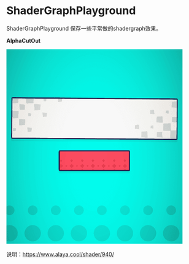 # ShaderGraphPlayground
ShaderGraphPlayground
保存一些平常做的shadergraph效果。

**AlphaCutOut**

![image](https://github.com/AlayaElla/ShaderGraphPlayground/blob/main/AlphaCutOut/Honeycam%202022-09-01%2023-39-28.gif?raw=true)

说明：https://www.alaya.cool/shader/940/
